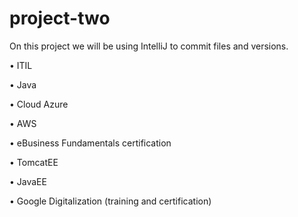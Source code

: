 # project-two
On this project we will be using IntelliJ to commit files and versions. 


•	ITIL 

•	Java

•	Cloud Azure

•	AWS 

•	eBusiness Fundamentals certification

•	TomcatEE

•	JavaEE

•	Google Digitalization (training and certification) 